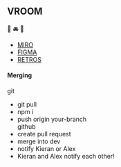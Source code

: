 ## VROOM

:car: :oncoming_automobile:	:car:

* [MIRO](https://miro.com/app/board/o9J_lvCM4JE=/)
* [FIGMA](https://www.figma.com/file/c6NInsDFhhDpXeNA82XTu7/Vroom-Rideshare-App?node-id=0%3A1)
* [RETROS](https://docs.google.com/spreadsheets/d/12_otxX0IP30wQWOoutW55MCHtkVuvfZdXKFcgPoM3H4/edit#gid=0)


#### Merging
git
* git pull
* npm i
* push origin your-branch </br>
github 
* create pull request
* merge into dev
* notify Kieran or Alex
* Kieran and Alex notify each other!